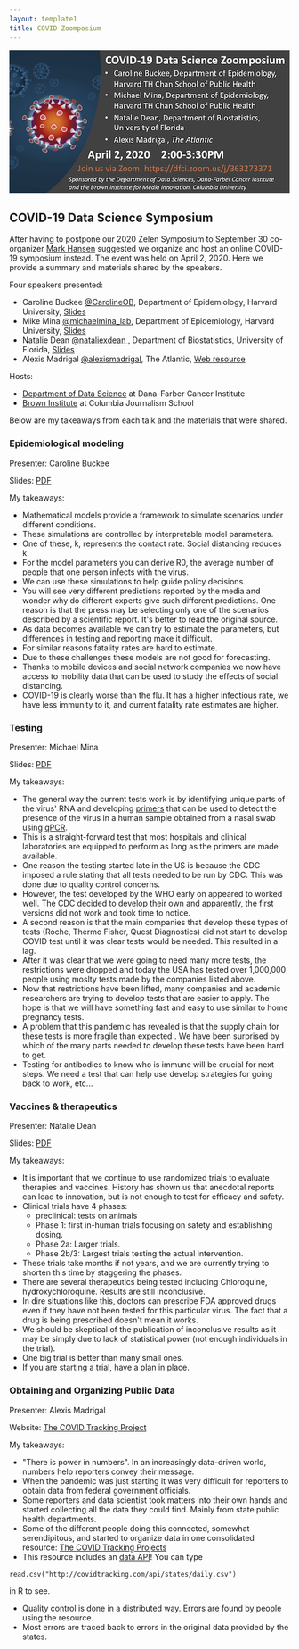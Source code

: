 ```yaml
---
layout: template1
title: COVID Zoomposium
---
```


![](covid/flyer.png)

## COVID-19 Data Science Symposium

After having to postpone our 2020 Zelen Symposium to September 30 co-organizer [Mark Hansen](https://twitter.com/cocteau) suggested we organize and host an online COVID-19 symposium instead. The event was held on April 2, 2020. Here we provide a summary and materials shared by the speakers.

Four speakers presented:

* Caroline Buckee [@CarolineOB](https://twitter.com/Caroline_OF_B), Department of Epidemiology, Harvard University, [Slides](covid/buckee.pdf)
* Mike Mina [@michaelmina_lab](https://twitter.com/michaelmina_lab), Department of Epidemiology, Harvard University, [Slides](covid/mina.pdf)
* Natalie Dean [@nataliexdean
](https://twitter.com/nataliexdean), Department of Biostatistics, University of Florida, [Slides](covid/dean.pdf)
* Alexis Madrigal [@alexismadrigal](https://twitter.com/alexismadrigal), The Atlantic, [Web resource](https://covidtracking.com/)

Hosts: 

* [Department of Data Science](http://datasciences.dfci.harvard.edu/) at Dana-Farber Cancer Institute
* [Brown Institute](https://brown.columbia.edu/) at Columbia Journalism School

Below are my takeaways from each talk  and the materials that were shared.

### Epidemiological modeling 

Presenter: Caroline Buckee

Slides: [PDF](covid/buckee.pdf)

My takeaways:
* Mathematical models provide a framework to simulate scenarios under different conditions. 
* These simulations are controlled by interpretable model 
parameters.
* One of these, k, represents the contact rate. Social distancing reduces k.
* For the model parameters you can derive R0, the average number of people that one person infects with the virus. 
* We can use these simulations to help guide policy decisions.
* You will see very different predictions reported by the media and wonder why do different experts give such different predictions. One reason is that the press may be selecting only one of the scenarios described by a scientific report. It's better to read the original source.
* As data becomes available we can try to estimate the parameters, but differences in testing and reporting make it difficult.
* For similar reasons fatality rates are hard to estimate. 
* Due to these challenges these models are not good for forecasting.
* Thanks to mobile devices and social network companies we now have access to mobility data that can be used to study the effects of social distancing.
* COVID-19 is clearly worse than the flu. It has a higher infectious rate, we have less immunity to it, and current fatality rate estimates are higher.


### Testing 

Presenter: Michael Mina

Slides: [PDF](covid/mina.pdf)

My takeaways:
* The general way the current tests work is by identifying unique parts of the virus' RNA and developing  [primers](https://www.nature.com/scitable/definition/primer-305/) that can be used to detect the presence of the virus in a human sample obtained from a nasal swab using [qPCR](https://en.wikipedia.org/wiki/Real-time_polymerase_chain_reaction).
* This is a straight-forward test that most hospitals and clinical laboratories are equipped to perform as long as the primers are made available. 
* One reason the testing started late in the US is because the CDC imposed a rule stating that all tests needed to be run by CDC. This was done due to quality control concerns. 
* However, the test developed by the WHO early on appeared to worked well. The CDC decided to develop their own and apparently, the first versions did not work and took time to notice.
* A second reason is that the main companies that develop these types of tests (Roche, Thermo Fisher, Quest Diagnostics) did not start to develop COVID test until it was clear tests would be needed. This resulted in a lag.
* After it was clear that we were going to need many more tests, the restrictions were dropped and today the USA has tested over 1,000,000 people using moslty tests made by the companies listed above.
* Now that restrictions have been lifted, many companies and academic researchers are trying to develop tests that are easier to apply. The hope is that we will have something fast and easy to use similar to home pregnancy tests.
* A problem that this pandemic has revealed is that the supply chain for these tests is more fragile than expected       . We have been surprised by which of the many parts needed to develop these tests have been hard to get.
* Testing for antibodies to know who is immune will be crucial for next steps. We need a test that can help use develop strategies for going back to work, etc...


###  Vaccines & therapeutics

Presenter: Natalie Dean

Slides: [PDF](covid/dean.pdf)

My takeaways:
* It is important that we continue to use randomized trials to evaluate therapies and vaccines. History has shown us that anecdotal reports can lead to innovation, but is not enough to test for efficacy and safety.
* Clinical trials have 4 phases: 
  - preclinical: tests on animals
  - Phase 1: first in-human trials focusing on safety and   establishing dosing.
  - Phase 2a: Larger trials.
  - Phase 2b/3: Largest trials testing the actual intervention.
* These trials take months if not years, and we are currently trying to shorten this time by staggering the phases.
* There are several therapeutics being tested including Chloroquine, hydroxychloroquine. Results are still inconclusive.
* In dire situations like this, doctors can prescribe FDA approved drugs even if they have not been tested for this particular virus. The fact that a drug is being prescribed doesn't mean it works.
* We should be skeptical of the publication of inconclusive results as it may be simply due to lack of statistical power (not enough individuals in the trial).
* One big trial is better than many small ones.
* If you are starting a trial, have a plan in place.

### Obtaining and Organizing Public Data


Presenter: Alexis Madrigal

Website: [The COVID Tracking Project](https://covidtracking.com/)

My takeaways:
* "There is power in numbers". In an increasingly data-driven world, numbers help reporters convey their message. 
* When the pandemic was just starting it was very difficult for reporters to obtain data from federal government officials.
* Some reporters and data scientist took matters into their own hands and started collecting all the data they could find. Mainly from state public health departments.
* Some of the different people doing this connected, somewhat serendipitous, and started to organize data in one consolidated resource: [The COVID Tracking Projects](https://covidtracking.com/)
* This resource includes an [data API](https://covidtracking.com/api)! You can type 
```
read.csv("http://covidtracking.com/api/states/daily.csv")
```
in R to see.
* Quality control is done in a distributed way. Errors are found by people using the resource.
* Most errors are traced back to errors in the original data provided by the states.

